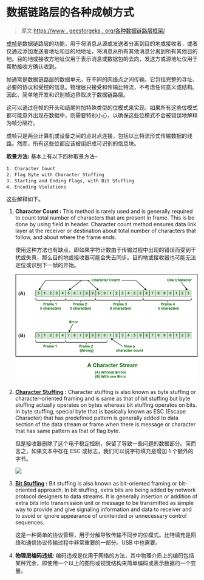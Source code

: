 # 数据链路层的各种成帧方式

> 原文:[https://www . geesforgeks . org/各种数据链路层框架/](https://www.geeksforgeeks.org/various-kind-of-framing-in-data-link-layer/)

[成帧](https://www.geeksforgeeks.org/framing-in-data-link-layer/)是数据链路层的功能，用于将消息从源或发送者分离到目的地或接收者，或者仅通过添加发送者地址和目的地地址，将消息从所有其他消息分离到所有其他目的地。目的地或接收方地址仅用于表示消息或数据包的去向，发送方或源地址仅用于帮助接收方确认收到。

帧通常是数据链路层的数据单元，在不同的网络点之间传输。它包括完整的寻址、必要的协议和受控的信息。物理层只接受和传输比特流，不考虑任何意义或结构。因此，简单地开发和识别帧边界取决于数据链路层。

这可以通过在帧的开头和结尾附加特殊类型的位模式来实现。如果所有这些位模式都可能意外出现在数据中，则需要特别小心，以确保这些位模式不会被错误地解释为帧分隔符。

成帧只是两台计算机或设备之间的点对点连接，包括以比特流形式传输数据的线路。然而，所有这些位都应该被组织成可识别的信息块。

**取景方法:**
基本上有以下四种取景方法–

```
1. Character Count
2. Flag Byte with Character Stuffing
3. Starting and Ending Flags, with Bit Stuffing
4. Encoding Violations 
```

这些解释如下。

1.  **Character Count :**
    This method is rarely used and is generally required to count total number of characters that are present in frame. This is be done by using field in header. Character count method ensures data link layer at the receiver or destination about total number of characters that follow, and about where the frame ends.

    使用这种方法也有缺点，即如果字符计数由于传输过程中出现的错误而受到干扰或失真，那么目的地或接收器可能会失去同步。目的地或接收器也可能无法定位或识别下一帧的开始。

    ![](img/dc069d3cff183a8b3cd486ef4ddfa48c.png)

2.  **[Character Stuffing](https://www.geeksforgeeks.org/difference-between-byte-stuffing-and-bit-stuffing/) :**
    Character stuffing is also known as byte stuffing or character-oriented framing and is same as that of bit stuffing but byte stuffing actually operates on bytes whereas bit stuffing operates on bits. In byte stuffing, special byte that is basically known as ESC (Escape Character) that has predefined pattern is generally added to data section of the data stream or frame when there is message or character that has same pattern as that of flag byte.

    但是接收器删除了这个电子稳定控制，保留了导致一些问题的数据部分。简而言之，如果文本中存在 ESC 或标志，我们可以说字符填充是增加 1 个额外的字节。

    ![](https://media.geeksforgeeks.org/wp-content/uploads/20200721204752/t6y1.png)

3.  **[Bit Stuffing](https://www.geeksforgeeks.org/bit-stuffing-in-computer-network/) :**
    Bit stuffing is also known as bit-oriented framing or bit-oriented approach. In bit stuffing, extra bits are being added by network protocol designers to data streams. It is generally insertion or addition of extra bits into transmission unit or message to be transmitted as simple way to provide and give signaling information and data to receiver and to avoid or ignore appearance of unintended or unnecessary control sequences.

    这是一种简单的协议管理，用于分解导致传输不同步的位模式。比特填充是网络和通信协议传输过程中非常重要的一部分。USB 中也需要。

4.  **物理层编码违规:**
    编码违规是仅用于网络的方法，其中物理介质上的编码包括某种冗余，即使用一个以上的图形或视觉结构来简单编码或表示数据的一个变量。